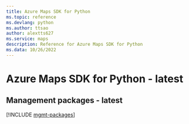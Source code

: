 ```yaml
---
title: Azure Maps SDK for Python
ms.topic: reference
ms.devlang: python
ms.author: ttsao
author: alextts627
ms.service: maps
description: Reference for Azure Maps SDK for Python
ms.data: 10/26/2022
---
```

# Azure Maps SDK for Python - latest

## Management packages - latest
[!INCLUDE [mgmt-packages](maps-mgmt-index.md)]